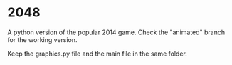 # 2048
A python version of the popular 2014 game.
Check the "animated" branch for the working version.

Keep the graphics.py file and the main file in the same folder.
